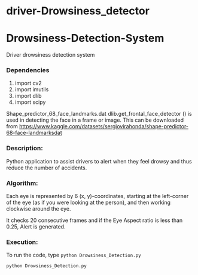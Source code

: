 # driver-Drowsiness_detector
# Drowsiness-Detection-System
Driver drowsiness detection system

### Dependencies

1) import cv2
2) import imutils
3) import dlib
4) import scipy


Shape_predictor_68_face_landmarks.dat dlib.get_frontal_face_detector () is used in detecting the face in a frame or image.
This can be downloaded from https://www.kaggle.com/datasets/sergiovirahonda/shape-predictor-68-face-landmarksdat


### Description:

Python application to assist drivers to alert when they feel drowsy and thus reduce the number of accidents.

### Algorithm:

Each eye is represented by 6 (x, y)-coordinates, starting at the left-corner of the eye (as if you were looking at the person), and then working clockwise around the eye.

It checks 20 consecutive frames and if the Eye Aspect ratio is less than 0.25, Alert is generated.


### Execution:
To run the code, type `python Drowsiness_Detection.py`

```
python Drowsiness_Detection.py
